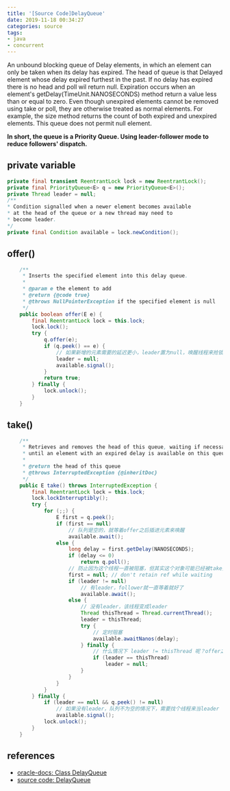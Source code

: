 ```yaml
---
title: '[Source Code]DelayQueue'
date: 2019-11-18 00:34:27
categories: source
tags:
- java
- concurrent
---
```


An unbound blocking queue of Delay elements, in which an element can only be taken when its delay has expired. The head of queue is that Delayed element whose delay expired furthest in the past. If no delay has expired there is no head and poll wil return null. Expiration occurs when an element's getDelay(TimeUnit.NANOSECONDS) method return a value less than or equal to zero. Even though unexpired elements cannot be removed using take or poll, they are otherwise treated as normal elements. For example, the size method returns the count of both expired and unexpired elements. This queue does not permit null element.

**In short, the queue is a Priority Queue. Using leader-follower mode to reduce followers' dispatch.**

## private variable

```java
private final transient ReentrantLock lock = new ReentrantLock();
private final PriorityQueue<E> q = new PriorityQueue<E>();
private Thread leader = null;
/**
* Condition signalled when a newer element becomes available
* at the head of the queue or a new thread may need to
* become leader.
*/
private final Condition available = lock.newCondition();
```

## offer()

```java
    /**
     * Inserts the specified element into this delay queue.
     *
     * @param e the element to add
     * @return {@code true}
     * @throws NullPointerException if the specified element is null
     */
    public boolean offer(E e) {
        final ReentrantLock lock = this.lock;
        lock.lock();
        try {
            q.offer(e);
            if (q.peek() == e) {
                // 如果新增的元素需要的延迟更小，leader置为null，唤醒线程来抢锁
                leader = null;
                available.signal();
            }
            return true;
        } finally {
            lock.unlock();
        }
    }
```

## take()

```java
    /**
     * Retrieves and removes the head of this queue, waiting if necessary
     * until an element with an expired delay is available on this queue.
     *
     * @return the head of this queue
     * @throws InterruptedException {@inheritDoc}
     */
    public E take() throws InterruptedException {
        final ReentrantLock lock = this.lock;
        lock.lockInterruptibly();
        try {
            for (;;) {
                E first = q.peek();
                if (first == null)
                    // 队列是空的，就等着offer之后插进元素来唤醒
                    available.await();
                else {
                    long delay = first.getDelay(NANOSECONDS);
                    if (delay <= 0)
                        return q.poll();
                    // 防止因为这个线程一直被阻塞，但其实这个对象可能已经被take掉了，却一直拿着对象的引用而无法被垃圾回收。这个点太细了
                    first = null; // don't retain ref while waiting
                    if (leader != null)
                        // 有leader，follower就一直等着就好了
                        available.await();
                    else {
                        // 没有leader，该线程变成leader
                        Thread thisThread = Thread.currentThread();
                        leader = thisThread;
                        try {
                            // 定时阻塞
                            available.awaitNanos(delay);
                        } finally {
                            // 什么情况下 leader != thisThread 呢？offer之后重新搞了leader，然后唤醒了别的线程抢到了leader。
                            if (leader == thisThread)
                                leader = null;
                        }
                    }
                }
            }
        } finally {
            if (leader == null && q.peek() != null)
                // 如果没有leader，队列不为空的情况下，需要找个线程来当leader
                available.signal();
            lock.unlock();
        }
    }

```

















## references

- [oracle-docs: Class DelayQueue<E extends Delayed>](https://docs.oracle.com/javase/7/docs/api/java/util/concurrent/DelayQueue.html)
- [source code: DelayQueue](https://github.com/Himansu-Nayak/java7-sourcecode/blob/master/java/util/concurrent/DelayQueue.java)
